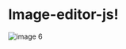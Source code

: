 # Image-editor-js!

![image 6](https://user-images.githubusercontent.com/121431461/212468897-74db2e26-029e-4c16-bd2a-626db5f5b64e.svg)
